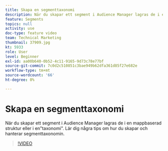 ```yaml
---
title: Skapa en segmenttaxonomi
description: När du skapar ett segment i Audience Manager lagras de i en mappbaserad struktur eller i en"taxonomi". Lär dig några tips om hur du skapar och hanterar segmenttaxonomin.
feature: Segments
topics: null
activity: use
doc-type: feature video
team: Technical Marketing
thumbnail: 37909.jpg
kt: 5933
role: User
level: Beginner
exl-id: aa00b640-0b52-4c11-9165-9d73c78e77bf
source-git-commit: 7c0d2c510851c3bae949b62dfa361d85f27e682e
workflow-type: tm+mt
source-wordcount: '66'
ht-degree: 0%

---
```


# Skapa en segmenttaxonomi

När du skapar ett segment i Audience Manager lagras de i en mappbaserad struktur eller i en&quot;taxonomi&quot;. Lär dig några tips om hur du skapar och hanterar segmenttaxonomin.

>[!VIDEO](https://video.tv.adobe.com/v/37909/?quality=12&learn=on)

